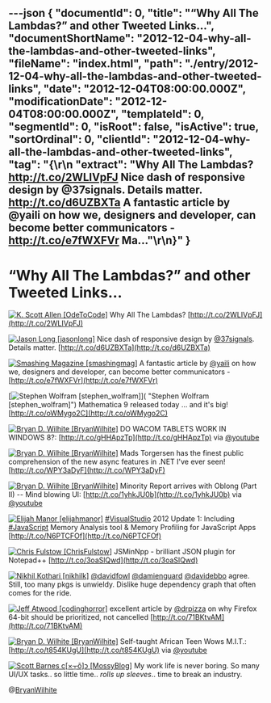 ---json
{
  "documentId": 0,
  "title": "“Why All The Lambdas?” and other Tweeted Links…",
  "documentShortName": "2012-12-04-why-all-the-lambdas-and-other-tweeted-links",
  "fileName": "index.html",
  "path": "./entry/2012-12-04-why-all-the-lambdas-and-other-tweeted-links",
  "date": "2012-12-04T08:00:00.000Z",
  "modificationDate": "2012-12-04T08:00:00.000Z",
  "templateId": 0,
  "segmentId": 0,
  "isRoot": false,
  "isActive": true,
  "sortOrdinal": 0,
  "clientId": "2012-12-04-why-all-the-lambdas-and-other-tweeted-links",
  "tag": "{\r\n  \"extract\": \"Why All The Lambdas? http://t.co/2WLIVpFJ   Nice dash of responsive design by @37signals. Details matter. http://t.co/d6UZBXTa   A fantastic article by @yaili on how we, designers and developer, can become better communicators - http://t.co/e7fWXFVr   Ma...\"\r\n}"
}
---

# “Why All The Lambdas?” and other Tweeted Links…

[<img alt="K. Scott Allen [OdeToCode]" src="https://songhay.blob.core.windows.net/shared-social-twitter/OdeToCode.jpeg">](http://odetocode.com/blogs/scott/ "K. Scott Allen [OdeToCode]") <span>Why All The Lambdas? [http://t.co/2WLIVpFJ](http://t.co/2WLIVpFJ)</span>

[<img alt="Jason Long [jasonlong]" src="https://songhay.blob.core.windows.net/shared-social-twitter/jasonlong.jpeg">](http://blackantmedia.com "Jason Long [jasonlong]") <span>Nice dash of responsive design by [@37signals](http://twitter.com/37signals). Details matter. [http://t.co/d6UZBXTa](http://t.co/d6UZBXTa)</span>

[<img alt="Smashing Magazine [smashingmag]" src="https://songhay.blob.core.windows.net/shared-social-twitter/smashingmag.png">](http://www.smashingmagazine.com "Smashing Magazine [smashingmag]") <span>A fantastic article by [@yaili](http://twitter.com/yaili) on how we, designers and developer, can become better communicators - [http://t.co/e7fWXFVr](http://t.co/e7fWXFVr)</span>

[<img alt="Stephen Wolfram [stephen_wolfram]" src="https://songhay.blob.core.windows.net/shared-social-twitter/stephen_wolfram.png">]( "Stephen Wolfram [stephen_wolfram]") <span>Mathematica 9 released today ... and it's big! [http://t.co/oWMygo2C](http://t.co/oWMygo2C)</span>

[<img alt="Bryan D. Wilhite [BryanWilhite]" src="https://songhay.blob.core.windows.net/shared-social-twitter/BryanWilhite.jpeg">](http://songhayblog.azurewebsites.net/ "Bryan D. Wilhite [BryanWilhite]") <span>DO WACOM TABLETS WORK IN WINDOWS 8?: [http://t.co/gHHApzTp](http://t.co/gHHApzTp) via [@youtube](http://twitter.com/youtube)</span>

[<img alt="Bryan D. Wilhite [BryanWilhite]" src="https://songhay.blob.core.windows.net/shared-social-twitter/BryanWilhite.jpeg">](http://songhayblog.azurewebsites.net/ "Bryan D. Wilhite [BryanWilhite]") <span>Mads Torgersen has the finest public comprehension of the new async features in .NET I've ever seen! [http://t.co/WPY3aDyF](http://t.co/WPY3aDyF)</span>

[<img alt="Bryan D. Wilhite [BryanWilhite]" src="https://songhay.blob.core.windows.net/shared-social-twitter/BryanWilhite.jpeg">](http://songhayblog.azurewebsites.net/ "Bryan D. Wilhite [BryanWilhite]") <span>Minority Report arrives with Oblong (Part II) -- Mind blowing UI: [http://t.co/1yhkJU0b](http://t.co/1yhkJU0b) via [@youtube](http://twitter.com/youtube)</span>

[<img alt="Elijah Manor [elijahmanor]" src="https://songhay.blob.core.windows.net/shared-social-twitter/elijahmanor.jpeg">](http://elijahmanor.com "Elijah Manor [elijahmanor]") <span>[#VisualStudio](http://search.twitter.com/search?q=%23VisualStudio) 2012 Update 1: Including [#JavaScript](http://search.twitter.com/search?q=%23JavaScript) Memory Analysis tool & Memory Profiling for JavaScript Apps [http://t.co/N6PTCFOf](http://t.co/N6PTCFOf)</span>

[<img alt="Chris Fulstow [ChrisFulstow]" src="https://songhay.blob.core.windows.net/shared-social-twitter/ChrisFulstow.jpg">](http://chrisfulstow.com "Chris Fulstow [ChrisFulstow]") <span>JSMinNpp - brilliant JSON plugin for Notepad++ [http://t.co/3oaSlQwd](http://t.co/3oaSlQwd)</span>

[<img alt="Nikhil Kothari [nikhilk]" src="https://songhay.blob.core.windows.net/shared-social-twitter/nikhilk.jpg">](http://www.nikhilk.net "Nikhil Kothari [nikhilk]") <span>[@davidfowl](http://twitter.com/davidfowl) [@damienguard](http://twitter.com/damienguard) [@davidebbo](http://twitter.com/davidebbo) agree. Still, too many pkgs is unwieldy. Dislike huge dependency graph that often comes for the ride.</span>

[<img alt="Jeff Atwood [codinghorror]" src="https://songhay.blob.core.windows.net/shared-social-twitter/codinghorror.png">](http://www.codinghorror.com/blog "Jeff Atwood [codinghorror]") <span>excellent article by [@drpizza](http://twitter.com/drpizza) on why Firefox 64-bit should be prioritized, not cancelled [http://t.co/71BKtvAM](http://t.co/71BKtvAM)</span>

[<img alt="Bryan D. Wilhite [BryanWilhite]" src="https://songhay.blob.core.windows.net/shared-social-twitter/BryanWilhite.jpeg">](http://songhayblog.azurewebsites.net/ "Bryan D. Wilhite [BryanWilhite]") <span>Self-taught African Teen Wows M.I.T.: [http://t.co/t854KUgU](http://t.co/t854KUgU) via [@youtube](http://twitter.com/youtube)</span>

[<img alt="Scott Barnes c[×┬õ]כ [MossyBlog]" src="https://songhay.blob.core.windows.net/shared-social-twitter/MossyBlog.png">](http://www.riagenic.com/ "Scott Barnes c[×┬õ]כ [MossyBlog]") <span>My work life is never boring. So many UI/UX tasks.. so little time.. *rolls up sleeves*.. time to break an industry.</span>

@[BryanWilhite](https://twitter.com/BryanWilhite)
